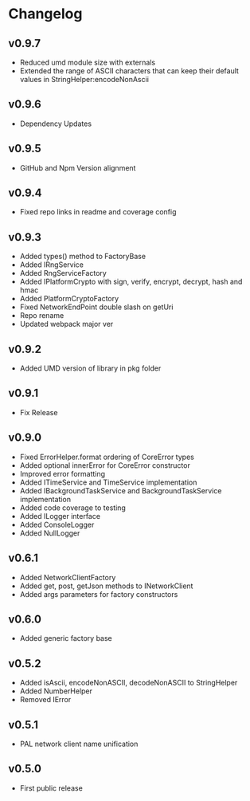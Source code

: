 # Changelog

## v0.9.7

* Reduced umd module size with externals
* Extended the range of ASCII characters that can keep their default values in StringHelper:encodeNonAscii

## v0.9.6

* Dependency Updates

## v0.9.5

* GitHub and Npm Version alignment

## v0.9.4

* Fixed repo links in readme and coverage config

## v0.9.3

* Added types() method to FactoryBase
* Added IRngService
* Added RngServiceFactory
* Added IPlatformCrypto with sign, verify, encrypt, decrypt, hash and hmac
* Added PlatformCryptoFactory
* Fixed NetworkEndPoint double slash on getUri
* Repo rename
* Updated webpack major ver

## v0.9.2

* Added UMD version of library in pkg folder

## v0.9.1

* Fix Release

## v0.9.0

* Fixed ErrorHelper.format ordering of CoreError types
* Added optional innerError for CoreError constructor
* Improved error formatting
* Added ITimeService and TimeService implementation
* Added IBackgroundTaskService and BackgroundTaskService implementation
* Added code coverage to testing
* Added ILogger interface
* Added ConsoleLogger
* Added NullLogger

## v0.6.1

* Added NetworkClientFactory
* Added get, post, getJson methods to INetworkClient
* Added args parameters for factory constructors

## v0.6.0

* Added generic factory base

## v0.5.2

* Added isAscii, encodeNonASCII, decodeNonASCII to StringHelper
* Added NumberHelper
* Removed IError

## v0.5.1

* PAL network client name unification

## v0.5.0

* First public release